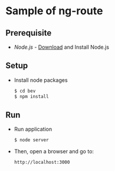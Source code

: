 # Sample of ng-route

## Prerequisite
* *Node.js* - <a href="http://nodejs.org/download/">Download</a> and Install Node.js

## Setup
* Install node packages
  ```bash
  $ cd bev
  $ npm install
  ```

## Run
* Run application
  ```bash
  $ node server
  ```
* Then, open a browser and go to:
  ```bash
  http://localhost:3000
  ```
